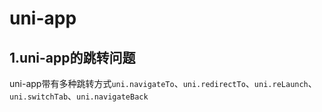 # uni-app
## 1.uni-app的跳转问题
uni-app带有多种跳转方式`uni.navigateTo`、`uni.redirectTo`、`uni.reLaunch`、`uni.switchTab`、`uni.navigateBack`
```js

```




